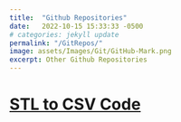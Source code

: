 ```yaml
---
title:  "Github Repositories"
date:   2022-10-15 15:33:33 -0500
# categories: jekyll update
permalink: "/GitRepos/"
image: assets/Images/Git/GitHub-Mark.png
excerpt: Other Github Repositories
---
```


# [STL to CSV Code](https://bji219.github.io/STL_to_CSV/)
